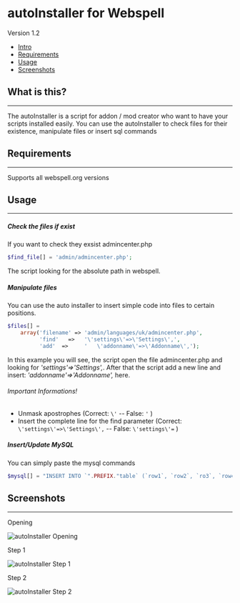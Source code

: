 # autoInstaller for Webspell
Version 1.2

- [Intro](#what-is-this)
- [Requirements](#requirements)
- [Usage](#usage)
- [Screenshots](#screenshots)

## What is this?
---------------------------------------
The autoInstaller is a script for addon / mod creator who want to have your scripts installed easily.
You can use the autoInstaller to check files for their existence, manipulate files or insert sql commands



## Requirements
---------------------------------------
Supports all webspell.org versions

## Usage
---------------------------------------
##### Check the files if exist
If you want to check they exsist admincenter.php
```php
$find_file[] = 'admin/admincenter.php';
```

The script looking for the absolute path in webspell.

##### Manipulate files
You can use the auto installer to insert simple code into files to certain positions.
```php
$files[] = 
	array('filename' => 'admin/languages/uk/admincenter.php', 
		  'find'   =>   '\'settings\'=>\'Settings\',', 
          'add'  => 	'	\'addonname\'=>\'Addonname\',');
```
In this example you will see, the script open the file admincenter.php and looking for *'settings'=>'Settings',*.
After that the script add a new line and insert: *'addonname'=>'Addonname',* here.

###### Important Informations!
- Unmask apostrophes 
(Correct:  ```\'```  --  False: ```'``` )
- Insert the complete line for the find parameter 
(Correct:  ```\'settings\'=>\'Settings\',```  --  False: ```\'settings\'=``` )

##### Insert/Update MySQL
You can simply paste the mysql commands
```php
$mysql[] = "INSERT INTO `".PREFIX."table` (`row1`, `row2`, `ro3`, `row4`) VALUES ('', 'value2', 3, 'value4')";
```

## Screenshots
---------------------------------------
Opening

![autoInstaller Opening](http://www.atworkz.de/_git/installer/opening.jpg)

Step 1

![autoInstaller Step 1](http://www.atworkz.de/_git/installer/step1.jpg)

Step 2

![autoInstaller Step 2](http://www.atworkz.de/_git/installer/step2.jpg)


